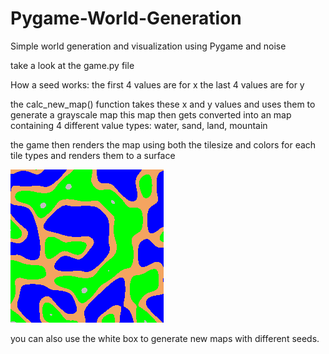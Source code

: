 # Pygame-World-Generation
Simple world generation and visualization using Pygame and noise

take a look at the game.py file 

How a seed works:
the first 4 values are for x
the last 4 values are for y

the calc_new_map() function takes these x and y values and uses them to generate a grayscale map
this map then gets converted into an map containing 4 different value types:
water, sand, land, mountain

the game then renders the map using both the tilesize and colors for each tile types and renders them to a surface

![alt_text](https://github.com/N0t3nl1sh/Pygame-World-Generation/blob/main/img.png)

you can also use the white box to generate new maps with different seeds.
